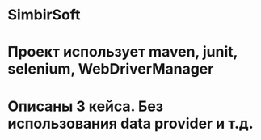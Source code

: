 # SimbirSoft <br>
# Проект использует maven, junit, selenium, WebDriverManager  <br>
# Описаны 3 кейса. Без использования data provider и т.д.
